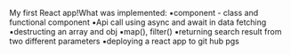 My first React app!What was implemented:
▪️component - class and functional component
▪️Api call using async and await in data fetching
▪️destructing an array and obj
▪️map(), filter()
▪️returning search result from two different parameters
▪️deploying a react app to git hub pgs
